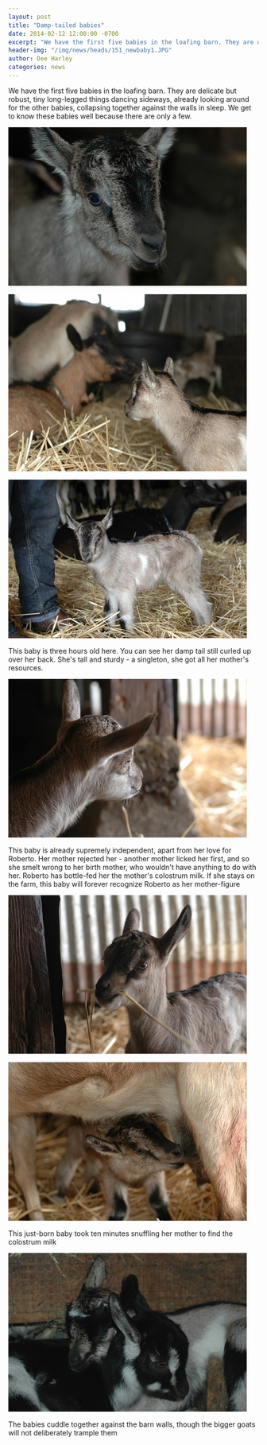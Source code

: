 ```yaml
---
layout: post
title: "Damp-tailed babies"
date: 2014-02-12 12:00:00 -0700
excerpt: "We have the first five babies in the loafing barn. They are delicate but robust, tiny long-legged things ..."
header-img: "/img/news/heads/151_newbaby1.JPG"
author: Dee Harley
categories: news
---
```

We have the first five babies in the loafing barn. They are delicate
but robust, tiny long-legged things dancing sideways, already looking
around for the other babies, collapsing together against the walls in
sleep. We get to know these babies well because there are only a few.

![image](/img/news/151_newbaby1.JPG)

![image](/img/news/151_newbaby2.JPG)

![image](/img/news/151_newbaby3.JPG)

This baby is three hours old here. You can see her damp tail still
curled up over her back. She's tall and sturdy - a singleton, she got
all her mother's resources.

![image](/img/news/151_newbaby4.JPG)

This baby is already supremely independent, apart from her love for
Roberto. Her mother rejected her - another mother licked her first,
and so she smelt wrong to her birth mother, who wouldn't have anything
to do with her. Roberto has bottle-fed her the mother's colostrum
milk. If she stays on the farm, this baby will forever recognize
Roberto as her mother-figure

![image](/img/news/151_newbaby5.JPG)

![image](/img/news/151_newbaby6.JPG)

This just-born baby took ten minutes snuffling her mother to find the
colostrum milk

![image](/img/news/151_newbaby7.JPG)

The babies cuddle together against the barn walls, though the bigger
goats will not deliberately trample them

